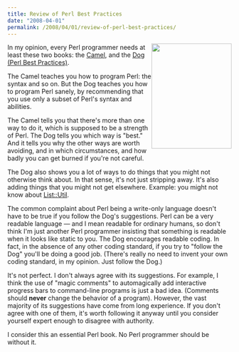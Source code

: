 ```yaml
---
title: Review of Perl Best Practices
date: "2008-04-01"
permalink: /2008/04/01/review-of-perl-best-practices/
---
```

[<img src="http://www.oreilly.com/catalog/covers/0596001738_cat.gif" style="float:right" width="180" height="236" />][1]In my opinion, every Perl programmer needs at least these two books: the [Camel][2], and the [Dog (Perl Best Practices)][1].

The Camel teaches you how to program Perl: the syntax and so on. But the Dog teaches you how to program Perl sanely, by recommending that you use only a subset of Perl's syntax and abilities.

The Camel tells you that there's more than one way to do it, which is supposed to be a strength of Perl. The Dog tells you which way is "best." And it tells you why the other ways are worth avoiding, and in which circumstances, and how badly you can get burned if you're not careful.

The Dog also shows you a lot of ways to do things that you might not otherwise think about. In that sense, it's not just stripping away. It's also adding things that you might not get elsewhere. Example: you might not know about [List::Util][3].

The common complaint about Perl being a write-only language doesn't have to be true if you follow the Dog's suggestions. Perl can be a very readable language &#8212; and I mean readable for ordinary humans, so don't think I'm just another Perl programmer insisting that something is readable when it looks like static to you. The Dog encourages readable coding. In fact, in the absence of any other coding standard, if you try to "follow the Dog" you'll be doing a good job. (There's really no need to invent your own coding standard, in my opinion. Just follow the Dog.)

It's not perfect. I don't always agree with its suggestions. For example, I think the use of "magic comments" to automagically add interactive progress bars to command-line programs is just a bad idea. (Comments should **never** change the behavior of a program). However, the vast majority of its suggestions have come from long experience. If you don't agree with one of them, it's worth following it anyway until you consider yourself expert enough to disagree with authority.

I consider this an essential Perl book. No Perl programmer should be without it.

 [1]: http://www.amazon.com/gp/redirect.html%3FASIN=0596001738%26tag=xaprb-20%26lcode=xm2%26cID=2025%26ccmID=165953%26location=/o/ASIN/0596001738%253FSubscriptionId=1N9AHEAQ2F6SVD97BE02
 [2]: http://www.amazon.com/gp/redirect.html%3FASIN=0596000278%26tag=xaprb-20%26lcode=xm2%26cID=2025%26ccmID=165953%26location=/o/ASIN/0596000278%253FSubscriptionId=1N9AHEAQ2F6SVD97BE02
 [3]: http://perldoc.perl.org/List/Util.html
